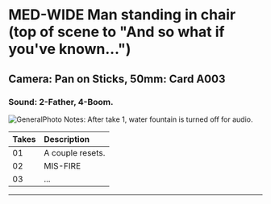 # MED-WIDE Man standing in chair (top of scene to "And so what if you've known...")

## Camera: Pan on Sticks, 50mm: Card A003

### Sound: 2-Father, 4-Boom.

![GeneralPhoto][]
Notes: After take 1, water fountain is turned off for audio.

| Takes | Description |
|:---|:----|
| 01 | A couple resets. |
| 02 | MIS-FIRE |
| 03 | ... |

----


[GeneralPhoto]:  https://github.com/jingleheimer/CelebrateForever/images/2K.JPG